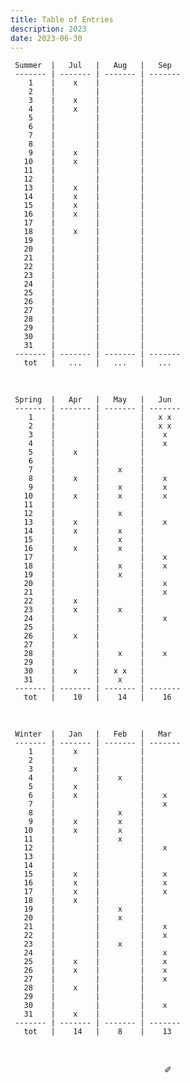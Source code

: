 ```yaml
---
title: Table of Entries
description: 2023
date: 2023-06-30
---
```


     Summer  |   Jul   |   Aug   |   Sep   
     ------- | ------- | ------- | -------
        1    |    x    |         |      
        2    |         |         |     
        3    |    x    |         |       
        4    |    x    |         |       
        5    |         |         |     
        6    |         |         |     
        7    |         |         |       
        8    |         |         |     
        9    |    x    |         |       
       10    |    x    |         |        
       11    |         |         |     
       12    |         |         |     
       13    |    x    |         |        
       14    |    x    |         |       
       15    |    x    |         |       
       16    |    x    |         |     
       17    |         |         |    
       18    |    x    |         |    
       19    |         |         |     
       20    |         |         |       
       21    |         |         |       
       22    |         |         |       
       23    |         |         |      
       24    |         |         |     
       25    |         |         |     
       26    |         |         |     
       27    |         |         |     
       28    |         |         |    
       29    |         |         |     
       30    |         |         |     
       31    |         |         |        
     ------- | ------- | ------- | -------
       tot   |   ...   |   ...   |   ... 

&nbsp;

     Spring  |   Apr   |   May   |   Jun   
     ------- | ------- | ------- | -------
        1    |         |         |   x x 
        2    |         |         |   x x
        3    |         |         |    x  
        4    |         |         |    x  
        5    |    x    |         |     
        6    |         |         |     
        7    |         |    x    |       
        8    |    x    |         |    x
        9    |         |    x    |    x  
       10    |    x    |    x    |    x 
       11    |         |         |     
       12    |         |    x    |     
       13    |    x    |         |    x  
       14    |    x    |    x    |       
       15    |         |    x    |       
       16    |    x    |    x    |     
       17    |         |         |    x
       18    |         |    x    |    x
       19    |         |    x    |     
       20    |         |         |    x  
       21    |         |         |    x  
       22    |    x    |         |       
       23    |    x    |    x    |      
       24    |         |         |    x
       25    |         |         |     
       26    |    x    |         |     
       27    |         |         |     
       28    |         |    x    |    x
       29    |         |         |     
       30    |    x    |   x x   |     
       31    |         |    x    |        
     ------- | ------- | ------- | -------
       tot   |    10   |    14   |    16   

&nbsp;

     Winter  |   Jan   |   Feb   |   Mar   
     ------- | ------- | ------- | ------- 
        1    |    x    |         |         
        2    |         |         |        
        3    |    x    |         |        
        4    |         |    x    |         
        5    |    x    |         |        
        6    |    x    |         |    x    
        7    |         |         |    x    
        8    |         |    x    |        
        9    |    x    |    x    |        
       10    |    x    |    x    |         
       11    |         |    x    |         
       12    |         |         |    x    
       13    |         |         |         
       14    |         |         |         
       15    |    x    |         |    x   
       16    |    x    |         |    x    
       17    |    x    |         |    x    
       18    |    x    |         |         
       19    |         |    x    |        
       20    |         |    x    |         
       21    |         |         |    x    
       22    |         |         |    x   
       23    |         |    x    |        
       24    |         |         |    x    
       25    |    x    |         |    x    
       26    |    x    |         |    x    
       27    |         |         |    x
       28    |    x    |         |         
       29    |         |         |         
       30    |         |         |    x   
       31    |    x    |         |        
     ------- | ------- | ------- | ------- 
       tot   |    14   |    8    |    13   

&nbsp;

<div align="center">
  ✐
</div>
